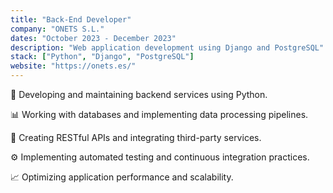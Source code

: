 ```yaml
---
title: "Back-End Developer"
company: "ONETS S.L."
dates: "October 2023 - December 2023"
description: "Web application development using Django and PostgreSQL"
stack: ["Python", "Django", "PostgreSQL"]
website: "https://onets.es/"
---
```


🔧 Developing and maintaining backend services using Python.

📊 Working with databases and implementing data processing pipelines.

🔄 Creating RESTful APIs and integrating third-party services.

⚙️ Implementing automated testing and continuous integration practices.

📈 Optimizing application performance and scalability.
